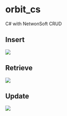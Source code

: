 # orbit_cs
C# with NetwonSoft CRUD
## Insert
<img src="https://github.com/chamarasab/orbit_cs/blob/master/Orbit/screenshot/ScreenRecorderProject1.gif" />

## Retrieve
<img src="https://github.com/chamarasab/orbit_cs/blob/master/Orbit/screenshot/ScreenRecorderProject1_1.gif" />

## Update
<img src="https://github.com/chamarasab/orbit_cs/blob/master/Orbit/screenshot/ScreenRecorderProject3.gif" />

